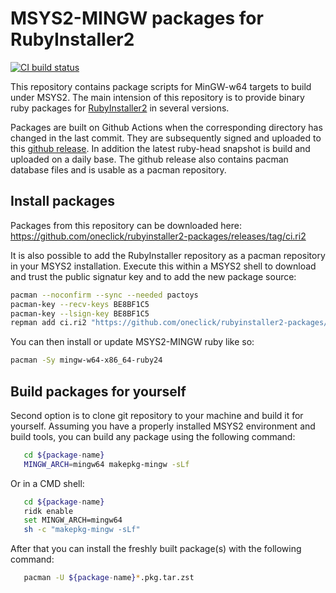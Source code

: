 # MSYS2-MINGW packages for RubyInstaller2

[![CI build status](https://github.com/oneclick/rubyinstaller2-packages/actions/workflows/ci.yml/badge.svg)](https://github.com/oneclick/rubyinstaller2-packages/actions/workflows/ci.yml)

This repository contains package scripts for MinGW-w64 targets to build under MSYS2.
The main intension of this repository is to provide binary ruby packages for [RubyInstaller2](https://github.com/oneclick/rubyinstaller2) in several versions.

Packages are built on Github Actions when the corresponding directory has changed in the last commit.
They are subsequently signed and uploaded to this [github release](https://github.com/oneclick/rubyinstaller2-packages/releases/tag/ci.ri2).
In addition the latest ruby-head snapshot is build and uploaded on a daily base.
The github release also contains pacman database files and is usable as a pacman repository.

## Install packages

Packages from this repository can be downloaded here: https://github.com/oneclick/rubyinstaller2-packages/releases/tag/ci.ri2

It is also possible to add the RubyInstaller repository as a pacman repository in your MSYS2 installation.
Execute this within a MSYS2 shell to download and trust the public signatur key and to add the new package source:
```sh
pacman --noconfirm --sync --needed pactoys
pacman-key --recv-keys BE8BF1C5
pacman-key --lsign-key BE8BF1C5
repman add ci.ri2 "https://github.com/oneclick/rubyinstaller2-packages/releases/download/ci.ri2"
```

You can then install or update MSYS2-MINGW ruby like so:
```sh
pacman -Sy mingw-w64-x86_64-ruby24
```

## Build packages for yourself
Second option is to clone git repository to your machine and build it for yourself.
Assuming you have a properly installed MSYS2 environment and build tools, you can build any package using the following command:
```sh
   cd ${package-name}
   MINGW_ARCH=mingw64 makepkg-mingw -sLf
```

Or in a CMD shell:
```sh
   cd ${package-name}
   ridk enable
   set MINGW_ARCH=mingw64
   sh -c "makepkg-mingw -sLf"
```

After that you can install the freshly built package(s) with the following command:
```sh
   pacman -U ${package-name}*.pkg.tar.zst
```
